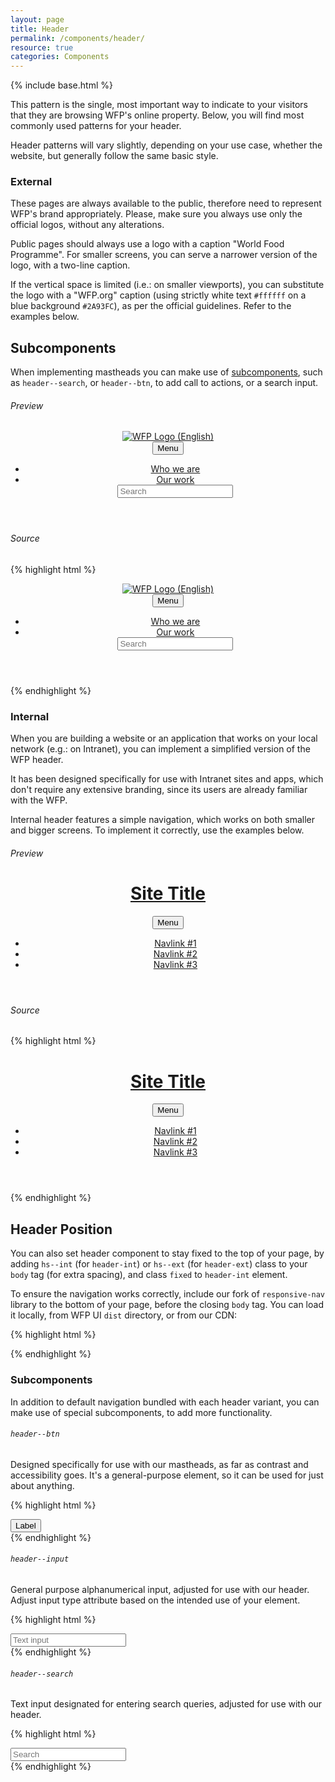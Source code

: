 ```yaml
---
layout: page
title: Header
permalink: /components/header/
resource: true
categories: Components
---
```

{% include base.html %}

This pattern is the single, most important way to indicate to your visitors that they are browsing WFP's online property. Below, you will find most commonly used patterns for your header.

Header patterns will vary slightly, depending on your use case, whether the website, but generally follow the same basic style.

### External
These pages are always available to the public, therefore need to represent WFP's brand appropriately. Please, make sure you always use only the official logos, without any alterations.

Public pages should always use a logo with a caption "World Food Programme". For smaller screens, you can serve a narrower version of the logo, with a two-line caption.

If the vertical space is limited (i.e.: on smaller viewports), you can substitute the logo with a "WFP.org" caption (using strictly white text `#ffffff` on a blue background `#2A93FC`), as per the official guidelines. Refer to the examples below.

<div class="notice">
  <h2 class="title">Subcomponents</h2>
  <p>When implementing mastheads you can make use of <a href="#subcomponents">subcomponents</a>, such as <code>header--search</code>, or <code>header--btn</code>, to add call to actions, or a search input.</p>
</div>

###### Preview
<header class="wfp-header-ext">
  <div class="wfp-grid wfp-wrapper relative" role="banner">
    <div class="wfp-u-3-5 wfp-u-md-1-3 header--container">
      <a href="#" class="header--logo db pv2 mv1 ml2 ml0-lg">
        <img src="http://cdn.wfp.org/libraries/wfpui/v0.14.0/assets/logos/light/svg/en-standard.svg" alt="WFP Logo (English)">
      </a>
    </div>
    <div class="wfp-u-2-5 wfp-u-md-2-3 header--nav pv3-lg pr2 pr0-lg">
      <button class="header--toggle" id="js-menu-ext-trigger">Menu</button>
      <nav class="header--menu closed" id="js-menu-ext">
        <ul class="menu--group">
          <li class="menu--item"><a href="#" class="menu--link active">Who we are</a></li>
          <li class="menu--item"><a href="#" class="menu--link">Our work</a></li>
          <div class="header--misc">
            <div class="header--search">
              <input type="search" class="header--input" placeholder="Search">
            </div>
          </div>
        </ul>
      </nav>
    </div>
  </div>
</header>

###### Source
{% highlight html %}
<header class="wfp-header-ext">
  <div class="wfp-grid wfp-wrapper relative" role="banner">
    <div class="wfp-u-3-5 wfp-u-md-1-3 header--container">
      <a href="#" class="header--logo db pv2 mv1 ml2 ml0-lg">
        <img src="http://cdn.wfp.org/libraries/wfpui/v0.14.0/assets/logos/light/svg/en-standard.svg" alt="WFP Logo (English)">
      </a>
    </div>
    <div class="wfp-u-2-5 wfp-u-md-2-3 header--nav pv3-lg pr2 pr0-lg">
      <button class="header--toggle" id="js-menu-ext-trigger">Menu</button>
      <nav class="header--menu closed" id="js-menu-ext">
        <ul class="menu--group">
          <li class="menu--item"><a href="#" class="menu--link active">Who we are</a></li>
          <li class="menu--item"><a href="#" class="menu--link">Our work</a></li>
          <div class="header--misc">
            <div class="header--search">
              <input type="search" class="header--input" placeholder="Search">
            </div>
          </div>
        </ul>
      </nav>
    </div>
  </div>
</header>
{% endhighlight %}

### Internal
When you are building a website or an application that works on your local network (e.g.: on Intranet), you can implement a simplified version of the WFP header.

It has been designed specifically for use with Intranet sites and apps, which don't require any extensive branding, since its users are already familiar with the WFP.

Internal header features a simple navigation, which works on both smaller and bigger screens. To implement it correctly, use the examples below.

###### Preview
<header class="wfp-header-int">
  <div class="wfp-grid wfp-wrapper">
    <div class="wfp-u-3-5 wfp-u-md-1-3 header--container">
      <h1 class="header--title">
        <a href="#" class="header--logo">Site Title</a>
      </h1>
    </div>
    <div class="wfp-u-2-5 wfp-u-md-2-3 header--nav">
      <button class="header--toggle" id="js-menu-int-trigger">Menu</button>
      <nav class="header--menu" id="js-menu-int">
        <ul class="menu--group">
          <li class="menu--item"><a href="#" class="menu--link active">Navlink #1</a></li>
          <li class="menu--item"><a href="#" class="menu--link">Navlink #2</a></li>
          <li class="menu--item"><a href="#" class="menu--link">Navlink #3</a></li>
        </ul>
      </nav>
    </div>
  </div>
</header>

###### Source
{% highlight html %}
<header class="wfp-header-int">
  <div class="wfp-grid wfp-wrapper">
    <div class="wfp-u-3-5 wfp-u-md-1-3 header--container">
      <h1 class="header--title">
        <a href="#" class="header--logo">Site Title</a>
      </h1>
    </div>
    <div class="wfp-u-2-5 wfp-u-md-2-3 header--nav">
      <button class="header--toggle" id="js-nav-trigger">Menu</button>
      <nav class="header--menu" id="js-nav">
        <ul class="menu--group">
          <li class="menu--item"><a href="#" class="menu--link active">Navlink #1</a></li>
          <li class="menu--item"><a href="#" class="menu--link">Navlink #2</a></li>
          <li class="menu--item"><a href="#" class="menu--link">Navlink #3</a></li>
        </ul>
      </nav>
    </div>
  </div>
</header>
{% endhighlight %}

<div class="notice">
  <h2 class="title">Header Position</h2>
  <p>You can also set header component to stay fixed to the top of your page, by adding <code>hs--int</code> (for <code>header-int</code>) or <code>hs--ext</code> (for <code>header-ext</code>) class to your <code>body</code> tag (for extra spacing), and class <code>fixed</code> to <code>header-int</code> element.</p>
</div>

To ensure the navigation works correctly, include our fork of `responsive-nav` library to the bottom of your page, before the closing `body` tag. You can load it locally, from WFP UI `dist` directory, or from our CDN:

{% highlight html %}
<script src="http://cdn.wfp.org/libraries/wfpui/{{ site.version }}/js/responsive-nav.min.js" defer></script>
<script>
  var nav = responsiveNav("#js-nav", {
    customToggle: "js-nav-trigger", // menu toggle
    navClass: "header--menu", // menu class
    openPos: "fixed", // `absolute`, or `fixed`
    closedPos: "static"
  });
</script>
{% endhighlight %}


### Subcomponents
In addition to default navigation bundled with each header variant, you can make use of special subcomponents, to add more functionality.

###### `header--btn`
Designed specifically for use with our mastheads, as far as contrast and accessibility goes. It's a general-purpose element, so it can be used for just about anything.

{% highlight html %}
<div class="header--misc">
  <button class="header--btn">Label</button>
</div>
{% endhighlight %}

###### `header--input`
General purpose alphanumerical input, adjusted for use with our header. Adjust input type attribute based on the intended use of your element.

{% highlight html %}
<div class="header--misc">
  <input type="text" class="header--input" placeholder="Text input">
</div>
{% endhighlight %}

###### `header--search`
Text input designated for entering search queries, adjusted for use with our header.

{% highlight html %}
<div class="header--misc">
  <div class="header--search">
    <input type="search" class="header--input" placeholder="Search">
  </div>
</div>
{% endhighlight %}
